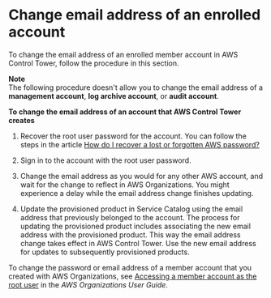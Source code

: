 # Change email address of an enrolled account<a name="change-account-email"></a>

 To change the email address of an enrolled member account in AWS Control Tower, follow the procedure in this section\. 

**Note**  
 The following procedure doesn't allow you to change the email address of a **management account**, **log archive account**, or **audit account**\. 

**To change the email address of an account that AWS Control Tower creates**

1.  Recover the root user password for the account\. You can follow the steps in the article [How do I recover a lost or forgotten AWS password?](http://aws.amazon.com/premiumsupport/knowledge-center/recover-aws-password/) 

1.  Sign in to the account with the root user password\. 

1.  Change the email address as you would for any other AWS account, and wait for the change to reflect in AWS Organizations\. You might experience a delay while the email address change finishes updating\. 

1.  Update the provisioned product in Service Catalog using the email address that previously belonged to the account\. The process for updating the provisioned product includes associating the new email address with the provisioned product\. This way the email address change takes effect in AWS Control Tower\. Use the new email address for updates to subsequently provisioned products\. 

 To change the password or email address of a member account that you created with AWS Organizations, see [Accessing a member account as the root user](https://docs.aws.amazon.com/organizations/latest/userguide/orgs_manage_accounts_access.html#orgs_manage_accounts_access-as-root) in the *AWS Organizations User Guide*\. 